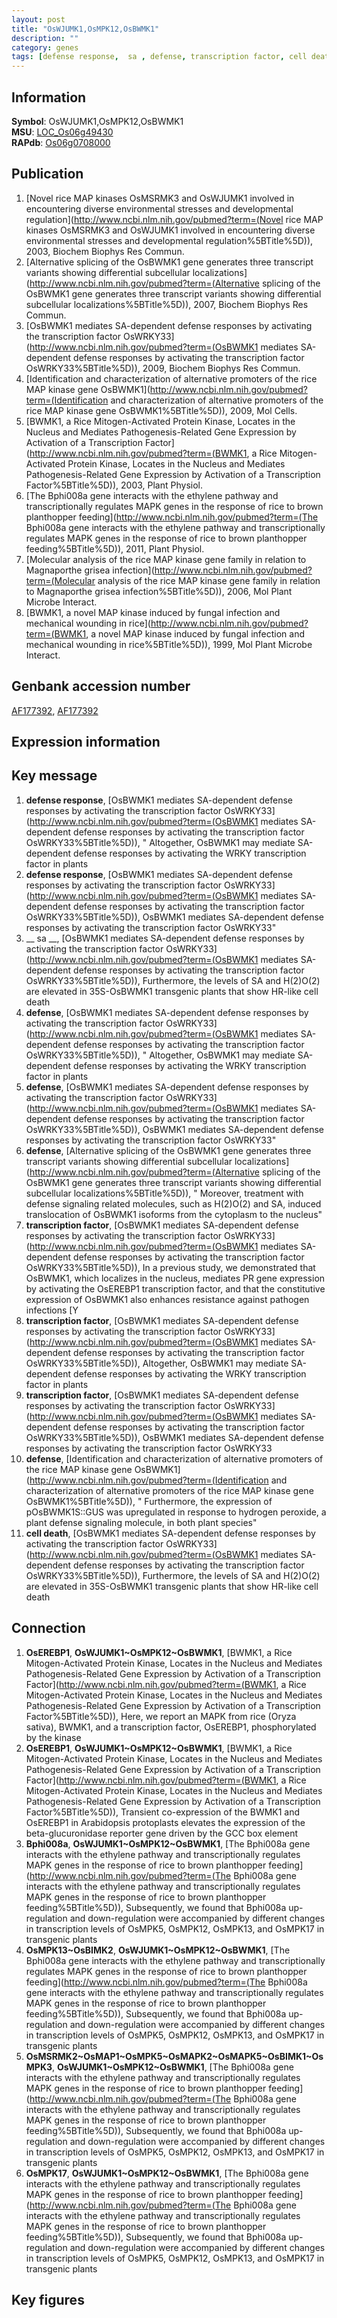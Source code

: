 ```yaml
---
layout: post
title: "OsWJUMK1,OsMPK12,OsBWMK1"
description: ""
category: genes
tags: [defense response,  sa , defense, transcription factor, cell death, Gene]
---
```


## Information
__Symbol__: OsWJUMK1,OsMPK12,OsBWMK1  
__MSU__: [LOC_Os06g49430](http://rice.plantbiology.msu.edu/cgi-bin/ORF_infopage.cgi?orf=LOC_Os06g49430)  
__RAPdb__: [Os06g0708000](http://rapdb.dna.affrc.go.jp/viewer/gbrowse_details/irgsp1?name=Os06g0708000)  

## Publication
1. [Novel rice MAP kinases OsMSRMK3 and OsWJUMK1 involved in encountering diverse environmental stresses and developmental regulation](http://www.ncbi.nlm.nih.gov/pubmed?term=(Novel rice MAP kinases OsMSRMK3 and OsWJUMK1 involved in encountering diverse environmental stresses and developmental regulation%5BTitle%5D)), 2003, Biochem Biophys Res Commun.
2. [Alternative splicing of the OsBWMK1 gene generates three transcript variants showing differential subcellular localizations](http://www.ncbi.nlm.nih.gov/pubmed?term=(Alternative splicing of the OsBWMK1 gene generates three transcript variants showing differential subcellular localizations%5BTitle%5D)), 2007, Biochem Biophys Res Commun.
3. [OsBWMK1 mediates SA-dependent defense responses by activating the transcription factor OsWRKY33](http://www.ncbi.nlm.nih.gov/pubmed?term=(OsBWMK1 mediates SA-dependent defense responses by activating the transcription factor OsWRKY33%5BTitle%5D)), 2009, Biochem Biophys Res Commun.
4. [Identification and characterization of alternative promoters of the rice MAP kinase gene OsBWMK1](http://www.ncbi.nlm.nih.gov/pubmed?term=(Identification and characterization of alternative promoters of the rice MAP kinase gene OsBWMK1%5BTitle%5D)), 2009, Mol Cells.
5. [BWMK1, a Rice Mitogen-Activated Protein Kinase, Locates in the Nucleus and Mediates Pathogenesis-Related Gene Expression by Activation of a Transcription Factor](http://www.ncbi.nlm.nih.gov/pubmed?term=(BWMK1, a Rice Mitogen-Activated Protein Kinase, Locates in the Nucleus and Mediates Pathogenesis-Related Gene Expression by Activation of a Transcription Factor%5BTitle%5D)), 2003, Plant Physiol.
6. [The Bphi008a gene interacts with the ethylene pathway and transcriptionally regulates MAPK genes in the response of rice to brown planthopper feeding](http://www.ncbi.nlm.nih.gov/pubmed?term=(The Bphi008a gene interacts with the ethylene pathway and transcriptionally regulates MAPK genes in the response of rice to brown planthopper feeding%5BTitle%5D)), 2011, Plant Physiol.
7. [Molecular analysis of the rice MAP kinase gene family in relation to Magnaporthe grisea infection](http://www.ncbi.nlm.nih.gov/pubmed?term=(Molecular analysis of the rice MAP kinase gene family in relation to Magnaporthe grisea infection%5BTitle%5D)), 2006, Mol Plant Microbe Interact.
8. [BWMK1, a novel MAP kinase induced by fungal infection and mechanical wounding in rice](http://www.ncbi.nlm.nih.gov/pubmed?term=(BWMK1, a novel MAP kinase induced by fungal infection and mechanical wounding in rice%5BTitle%5D)), 1999, Mol Plant Microbe Interact.

## Genbank accession number
[AF177392](http://www.ncbi.nlm.nih.gov/nuccore/AF177392), [AF177392](http://www.ncbi.nlm.nih.gov/nuccore/AF177392)

## Expression information

## Key message
1. __defense response__, [OsBWMK1 mediates SA-dependent defense responses by activating the transcription factor OsWRKY33](http://www.ncbi.nlm.nih.gov/pubmed?term=(OsBWMK1 mediates SA-dependent defense responses by activating the transcription factor OsWRKY33%5BTitle%5D)), " Altogether, OsBWMK1 may mediate SA-dependent defense responses by activating the WRKY transcription factor in plants
2. __defense response__, [OsBWMK1 mediates SA-dependent defense responses by activating the transcription factor OsWRKY33](http://www.ncbi.nlm.nih.gov/pubmed?term=(OsBWMK1 mediates SA-dependent defense responses by activating the transcription factor OsWRKY33%5BTitle%5D)), OsBWMK1 mediates SA-dependent defense responses by activating the transcription factor OsWRKY33"
3. __ sa __, [OsBWMK1 mediates SA-dependent defense responses by activating the transcription factor OsWRKY33](http://www.ncbi.nlm.nih.gov/pubmed?term=(OsBWMK1 mediates SA-dependent defense responses by activating the transcription factor OsWRKY33%5BTitle%5D)),  Furthermore, the levels of SA and H(2)O(2) are elevated in 35S-OsBWMK1 transgenic plants that show HR-like cell death
4. __defense__, [OsBWMK1 mediates SA-dependent defense responses by activating the transcription factor OsWRKY33](http://www.ncbi.nlm.nih.gov/pubmed?term=(OsBWMK1 mediates SA-dependent defense responses by activating the transcription factor OsWRKY33%5BTitle%5D)), " Altogether, OsBWMK1 may mediate SA-dependent defense responses by activating the WRKY transcription factor in plants
5. __defense__, [OsBWMK1 mediates SA-dependent defense responses by activating the transcription factor OsWRKY33](http://www.ncbi.nlm.nih.gov/pubmed?term=(OsBWMK1 mediates SA-dependent defense responses by activating the transcription factor OsWRKY33%5BTitle%5D)), OsBWMK1 mediates SA-dependent defense responses by activating the transcription factor OsWRKY33"
6. __defense__, [Alternative splicing of the OsBWMK1 gene generates three transcript variants showing differential subcellular localizations](http://www.ncbi.nlm.nih.gov/pubmed?term=(Alternative splicing of the OsBWMK1 gene generates three transcript variants showing differential subcellular localizations%5BTitle%5D)), " Moreover, treatment with defense signaling related molecules, such as H(2)O(2) and SA, induced translocation of OsBWMK1 isoforms from the cytoplasm to the nucleus"
7. __transcription factor__, [OsBWMK1 mediates SA-dependent defense responses by activating the transcription factor OsWRKY33](http://www.ncbi.nlm.nih.gov/pubmed?term=(OsBWMK1 mediates SA-dependent defense responses by activating the transcription factor OsWRKY33%5BTitle%5D)),  In a previous study, we demonstrated that OsBWMK1, which localizes in the nucleus, mediates PR gene expression by activating the OsEREBP1 transcription factor, and that the constitutive expression of OsBWMK1 also enhances resistance against pathogen infections [Y
8. __transcription factor__, [OsBWMK1 mediates SA-dependent defense responses by activating the transcription factor OsWRKY33](http://www.ncbi.nlm.nih.gov/pubmed?term=(OsBWMK1 mediates SA-dependent defense responses by activating the transcription factor OsWRKY33%5BTitle%5D)),  Altogether, OsBWMK1 may mediate SA-dependent defense responses by activating the WRKY transcription factor in plants
9. __transcription factor__, [OsBWMK1 mediates SA-dependent defense responses by activating the transcription factor OsWRKY33](http://www.ncbi.nlm.nih.gov/pubmed?term=(OsBWMK1 mediates SA-dependent defense responses by activating the transcription factor OsWRKY33%5BTitle%5D)), OsBWMK1 mediates SA-dependent defense responses by activating the transcription factor OsWRKY33
10. __defense__, [Identification and characterization of alternative promoters of the rice MAP kinase gene OsBWMK1](http://www.ncbi.nlm.nih.gov/pubmed?term=(Identification and characterization of alternative promoters of the rice MAP kinase gene OsBWMK1%5BTitle%5D)), " Furthermore, the expression of pOsBWMK1S::GUS was upregulated in response to hydrogen peroxide, a plant defense signaling molecule, in both plant species"
11. __cell death__, [OsBWMK1 mediates SA-dependent defense responses by activating the transcription factor OsWRKY33](http://www.ncbi.nlm.nih.gov/pubmed?term=(OsBWMK1 mediates SA-dependent defense responses by activating the transcription factor OsWRKY33%5BTitle%5D)),  Furthermore, the levels of SA and H(2)O(2) are elevated in 35S-OsBWMK1 transgenic plants that show HR-like cell death

## Connection
1. __OsEREBP1__, __OsWJUMK1~OsMPK12~OsBWMK1__, [BWMK1, a Rice Mitogen-Activated Protein Kinase, Locates in the Nucleus and Mediates Pathogenesis-Related Gene Expression by Activation of a Transcription Factor](http://www.ncbi.nlm.nih.gov/pubmed?term=(BWMK1, a Rice Mitogen-Activated Protein Kinase, Locates in the Nucleus and Mediates Pathogenesis-Related Gene Expression by Activation of a Transcription Factor%5BTitle%5D)),  Here, we report an MAPK from rice (Oryza sativa), BWMK1, and a transcription factor, OsEREBP1, phosphorylated by the kinase
2. __OsEREBP1__, __OsWJUMK1~OsMPK12~OsBWMK1__, [BWMK1, a Rice Mitogen-Activated Protein Kinase, Locates in the Nucleus and Mediates Pathogenesis-Related Gene Expression by Activation of a Transcription Factor](http://www.ncbi.nlm.nih.gov/pubmed?term=(BWMK1, a Rice Mitogen-Activated Protein Kinase, Locates in the Nucleus and Mediates Pathogenesis-Related Gene Expression by Activation of a Transcription Factor%5BTitle%5D)),  Transient co-expression of the BWMK1 and OsEREBP1 in Arabidopsis protoplasts elevates the expression of the beta-glucuronidase reporter gene driven by the GCC box element
3. __Bphi008a__, __OsWJUMK1~OsMPK12~OsBWMK1__, [The Bphi008a gene interacts with the ethylene pathway and transcriptionally regulates MAPK genes in the response of rice to brown planthopper feeding](http://www.ncbi.nlm.nih.gov/pubmed?term=(The Bphi008a gene interacts with the ethylene pathway and transcriptionally regulates MAPK genes in the response of rice to brown planthopper feeding%5BTitle%5D)),  Subsequently, we found that Bphi008a up-regulation and down-regulation were accompanied by different changes in transcription levels of OsMPK5, OsMPK12, OsMPK13, and OsMPK17 in transgenic plants
4. __OsMPK13~OsBIMK2__, __OsWJUMK1~OsMPK12~OsBWMK1__, [The Bphi008a gene interacts with the ethylene pathway and transcriptionally regulates MAPK genes in the response of rice to brown planthopper feeding](http://www.ncbi.nlm.nih.gov/pubmed?term=(The Bphi008a gene interacts with the ethylene pathway and transcriptionally regulates MAPK genes in the response of rice to brown planthopper feeding%5BTitle%5D)),  Subsequently, we found that Bphi008a up-regulation and down-regulation were accompanied by different changes in transcription levels of OsMPK5, OsMPK12, OsMPK13, and OsMPK17 in transgenic plants
5. __OsMSRMK2~OsMAP1~OsMPK5~OsMAPK2~OsMAPK5~OsBIMK1~OsMPK3__, __OsWJUMK1~OsMPK12~OsBWMK1__, [The Bphi008a gene interacts with the ethylene pathway and transcriptionally regulates MAPK genes in the response of rice to brown planthopper feeding](http://www.ncbi.nlm.nih.gov/pubmed?term=(The Bphi008a gene interacts with the ethylene pathway and transcriptionally regulates MAPK genes in the response of rice to brown planthopper feeding%5BTitle%5D)),  Subsequently, we found that Bphi008a up-regulation and down-regulation were accompanied by different changes in transcription levels of OsMPK5, OsMPK12, OsMPK13, and OsMPK17 in transgenic plants
6. __OsMPK17__, __OsWJUMK1~OsMPK12~OsBWMK1__, [The Bphi008a gene interacts with the ethylene pathway and transcriptionally regulates MAPK genes in the response of rice to brown planthopper feeding](http://www.ncbi.nlm.nih.gov/pubmed?term=(The Bphi008a gene interacts with the ethylene pathway and transcriptionally regulates MAPK genes in the response of rice to brown planthopper feeding%5BTitle%5D)),  Subsequently, we found that Bphi008a up-regulation and down-regulation were accompanied by different changes in transcription levels of OsMPK5, OsMPK12, OsMPK13, and OsMPK17 in transgenic plants

## Key figures


